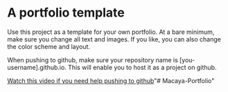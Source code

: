 # A portfolio template

Use this project as a template for your own portfolio. At a bare minimum, make sure you change all text and images. If you like, you can also change the color scheme and layout.

When pushing to github, make sure your repository name is [you-username].github.io. This will enable you to host it as a project on github.

[Watch this video if you need help pushing to github](https://www.youtube.com/watch?v=EZ3NfOSHrPg&t=6s)"# Macaya-Portfolio" 
